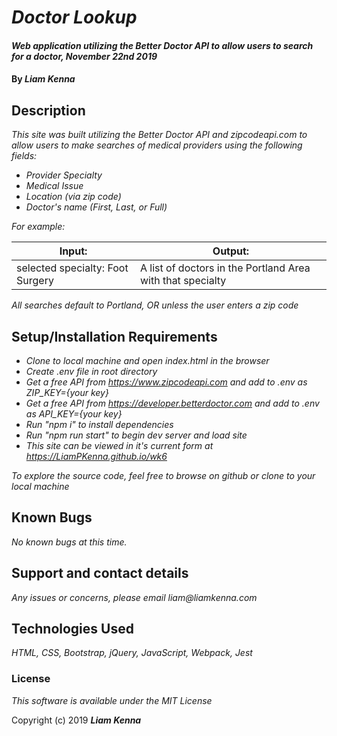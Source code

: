 # _Doctor Lookup_

#### _Web application utilizing the Better Doctor API to allow users to search for a doctor, November 22nd 2019_

#### By _**Liam Kenna**_

## Description

_This site was built utilizing the Better Doctor API and zipcodeapi.com to allow users to make searches of medical providers using the following fields:_

* _Provider Specialty_
* _Medical Issue_
* _Location (via zip code)_
* _Doctor's name (First, Last, or Full)_

_For example:_

| Input:  | Output:   |
|---|---|
|selected specialty: Foot Surgery| A list of doctors in the Portland Area with that specialty|

_All searches default to Portland, OR unless the user enters a zip code_

## Setup/Installation Requirements

* _Clone to local machine and open index.html in the browser_
* _Create .env file in root directory_
* _Get a free API from https://www.zipcodeapi.com and add to .env as ZIP_KEY={your key}_
* _Get a free API from https://developer.betterdoctor.com and add to .env as API_KEY={your key}_
* _Run "npm i" to install dependencies_
* _Run "npm run start" to begin dev server and load site_
* _This site can be viewed in it's current form at https://LiamPKenna.github.io/wk6_


_To explore the source code, feel free to browse on github or clone to your local machine_

## Known Bugs

_No known bugs at this time._

## Support and contact details

_Any issues or concerns, please email liam@liamkenna.com_

## Technologies Used

_HTML, CSS, Bootstrap, jQuery, JavaScript, Webpack, Jest_

### License

*This software is available under the MIT License*

Copyright (c) 2019 **_Liam Kenna_**
